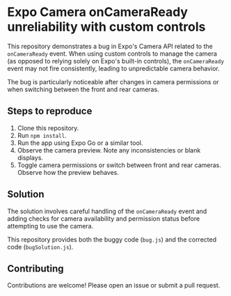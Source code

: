 # Expo Camera onCameraReady unreliability with custom controls

This repository demonstrates a bug in Expo's Camera API related to the `onCameraReady` event. When using custom controls to manage the camera (as opposed to relying solely on Expo's built-in controls), the `onCameraReady` event may not fire consistently, leading to unpredictable camera behavior.

The bug is particularly noticeable after changes in camera permissions or when switching between the front and rear cameras.

## Steps to reproduce

1. Clone this repository.
2. Run `npm install`.
3. Run the app using Expo Go or a similar tool.
4. Observe the camera preview. Note any inconsistencies or blank displays.
5. Toggle camera permissions or switch between front and rear cameras. Observe how the preview behaves. 

## Solution

The solution involves careful handling of the `onCameraReady` event and adding checks for camera availability and permission status before attempting to use the camera.

This repository provides both the buggy code (`bug.js`) and the corrected code (`bugSolution.js`).

## Contributing

Contributions are welcome! Please open an issue or submit a pull request.